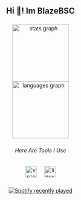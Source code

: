 <br clear="both">

<h2 align="center">Hi 👋! Im BlazeBSC</h2>

###

<div align="center">
  <img src="https://github-readme-stats.vercel.app/api?username=blazebsc&hide_title=false&hide_rank=false&show_icons=true&include_all_commits=true&count_private=true&disable_animations=false&theme=dracula&locale=en&hide_border=false" height="150" alt="stats graph" /> <br>
  <img src="https://github-readme-stats.vercel.app/api/top-langs?username=blazebsc&locale=en&hide_title=false&layout=compact&card_width=320&langs_count=5&theme=dracula&hide_border=false" height="150" alt="languages graph"  />
</div>

###

<h6 align="center">Here Are Tools I Use</h6>

###

<div align="center">
  <img src="https://cdn.jsdelivr.net/gh/devicons/devicon/icons/vscode/vscode-original.svg" height="30" alt="vscode logo"  />
  <img width="12" />
  <img src="https://cdn.jsdelivr.net/gh/devicons/devicon/icons/linux/linux-original.svg" height="30" alt="linux logo"  />
</div>

###

<div align="center">
  <a href="https://open.spotify.com/user/wnoswf157x1166rios7nlqrp0">
    <img src="https://spotify-recently-played-readme.vercel.app/api?user=wnoswf157x1166rios7nlqrp0&count=5&unique=true" alt="Spotify recently played"  />
  </a>
</div>

###